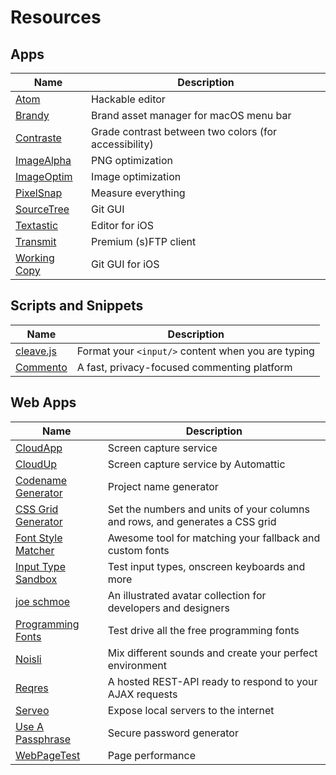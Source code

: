 # Resources

## Apps
|Name|Description|
|---|---|
|[Atom](https://atom.io/)|Hackable editor|
|[Brandy](https://getbrandy.io)|Brand asset manager for macOS menu bar|
|[Contraste](https://contrasteapp.com/)|Grade contrast between two colors (for accessibility)|
|[ImageAlpha](https://pngmini.com/)|PNG optimization|
|[ImageOptim](https://imageoptim.com/mac)|Image optimization|
|[PixelSnap](https://getpixelsnap.com/)|Measure everything|
|[SourceTree](https://www.sourcetreeapp.com/)|Git GUI|
|[Textastic](https://www.textasticapp.com/)|Editor for iOS|
|[Transmit](https://panic.com/transmit/)|Premium (s)FTP client|
|[Working Copy](https://workingcopyapp.com/)|Git GUI for iOS|

## Scripts and Snippets
|Name|Description|
|---|---|
|[cleave.js](https://nosir.github.io/cleave.js/)|Format your `<input/>` content when you are typing|
|[Commento](https://commento.io/)|A fast, privacy-focused commenting platform|

## Web Apps
|Name|Description|
|---|---|
|[CloudApp](https://www.getcloudapp.com/)|Screen capture service|
|[CloudUp](https://cloudup.com)|Screen capture service by Automattic|
|[Codename Generator](http://projectcodename.com/)|Project name generator|
|[CSS Grid Generator](https://cssgrid-generator.netlify.com/)|Set the numbers and units of your columns and rows, and generates a CSS grid|
|[Font Style Matcher](https://meowni.ca/font-style-matcher/)|Awesome tool for matching your fallback and custom fonts|
|[Input Type Sandbox](https://inputtypes.com/)|Test input types, onscreen keyboards and more|
|[joe schmoe](https://joeschmoe.io/)|An illustrated avatar collection for developers and designers|
|[Programming Fonts](https://app.programmingfonts.org/)|Test drive all the free programming fonts|
|[Noisli](https://www.noisli.com/)|Mix different sounds and create your perfect environment|
|[Reqres](https://reqres.in/)|A hosted REST-API ready to respond to your AJAX requests|
|[Serveo](http://serveo.net/)|Expose local servers to the internet|
|[Use A Passphrase](https://www.useapassphrase.com/)|Secure password generator|
|[WebPageTest](https://webpagetest.org)|Page performance|
